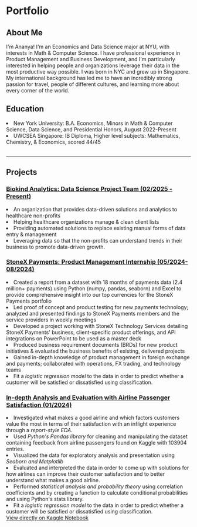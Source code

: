 <h1> Portfolio </h1>
<h2> About Me </h2> 
<p> I'm Ananya! I'm an Economics and Data Science major at NYU, with interests in Math & Computer Science. I have professional experience in Product Management and Business Development, and I'm particularly interested in helping people and organizations leverage their data in the most productive way possible. I was born in NYC and grew up in Singapore. My international background has led me to have an incredibly strong passion for travel, people of different cultures, and learning more about every corner of the world. </p>
<h2> Education </h2>
<li> New York University: B.A. Economics, Minors in Math & Computer Science, Data Science, and Presidential Honors, August 2022-Present</li>
<li> UWCSEA Singapore: IB Diploma, Higher level subjects: Mathematics, Chemistry, & Economics, scored 44/45 </li>
<br>
<hr>
<h2> Projects </h2>
<h3> <a href = 'https://www.biokind.org/'> Biokind Analytics: Data Science Project Team (02/2025 - Present) </a> </h3>
<li>An organization that provides data-driven solutions and analytics to healthcare non-profits</li>
<li>Helping healthcare organizations manage & clean client lists</li>
<li>Providing automated solutions to replace existing manual forms of data entry & management </li>
<li>Leveraging data so that the non-profits can understand trends in their business to promote data-driven growth. </li>
<h3> <a href = 'https://www.stonex.com/en/payments/'> StoneX Payments: Product Management Internship (05/2024-08/2024) </a> </h3>
<li>Created a report from a dataset with 18 months of payments data (2.4 million+ payments) using Python (numpy, pandas, seaborn) and Excel to provide comprehensive insight into our top currencies for the StoneX Payments portfolio </li>
<li> Led proof of concept and product testing for new payments technology; analyzed and presented findings to StoneX Payments members and the service providers in weekly meetings </li>
<li>Developed a project working with StoneX Technology Services detailing StoneX Payments' business, client-specific product offerings, and API integrations on PowerPoint to be used as a master deck</li>
<li>Produced business requirement documents (BRDs) for new product initiatives & evaluated the business benefits of existing, delivered projects</li>
<li>Gained in-depth knowledge of product management in foreign exchange and payments; collaborated with operations, FX trading, and technology teams</li>
<li> Fit a <em>logistic regression model</em> to the data in order to predict whether a customer will be satisfied or dissatisfied using classification. </li>
<h3> <a href = 'https://github.com/ananyadevraj/Project-1'>In-depth Analysis and Evaluation with Airline Passenger Satisfaction (01/2024) </a></h3>
<li>Investigated what makes a good airline and which factors customers value the most in terms of their satisfaction with an inflight experience through a <em>report-style EDA.</em> </li>
<li>Used <em>Python's Pandas library</em> for cleaning and manipulating the dataset containing feedback from airline passengers found on Kaggle with 103904 entries.</li>
<li>Visualized the data for exploratory analysis and presentation using <em>Seaborn and Matplotlib</em></li>
<li>Evaluated and interpreted the data in order to come up with solutions for how airlines can improve their customer satisfaction and to better understand what makes a good airline.</li>
<li>Performed <em>statistical analysis and probability theory</em> using correlation coefficients and by creating a function to calculate conditional probabilities and using Python's stats library. </li>
<li> Fit a <em>logistic regression model</em> to the data in order to predict whether a customer will be satisfied or dissatisfied using classification. </li>
<a href = 'https://www.kaggle.com/code/ananyadevraj/eda-airline-passenger-satisfaction'> View directly on Kaggle Notebook </a>
